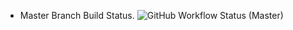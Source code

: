 * Master Branch Build Status.
![GitHub Workflow Status (Master)](https://img.shields.io/github/actions/workflow/status/ghost1100/SEMCourseWork/main.yml?branch=Master)
